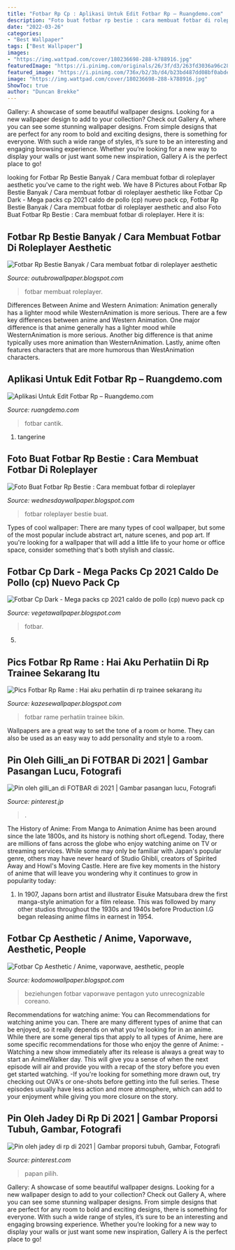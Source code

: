 ```yaml
---
title: "Fotbar Rp Cp : Aplikasi Untuk Edit Fotbar Rp – Ruangdemo.com"
description: "Foto buat fotbar rp bestie : cara membuat fotbar di roleplayer"
date: "2022-03-26"
categories:
- "Best Wallpaper"
tags: ["Best Wallpaper"]
images:
- "https://img.wattpad.com/cover/180236698-288-k788916.jpg"
featuredImage: "https://i.pinimg.com/originals/26/3f/d3/263fd3036a96c28b463a5f98d21c7e69.jpg"
featured_image: "https://i.pinimg.com/736x/b2/3b/d4/b23bd487dd08bf0abde8269697b28316.jpg"
image: "https://img.wattpad.com/cover/180236698-288-k788916.jpg"
ShowToc: true
author: "Duncan Brekke"
---
```



Gallery: A showcase of some beautiful wallpaper designs.
Looking for a new wallpaper design to add to your collection? Check out Gallery A, where you can see some stunning wallpaper designs. From simple designs that are perfect for any room to bold and exciting designs, there is something for everyone. With such a wide range of styles, it’s sure to be an interesting and engaging browsing experience. Whether you’re looking for a new way to display your walls or just want some new inspiration, Gallery A is the perfect place to go!
		
		
		
		
		
		
		
	

		
looking for Fotbar Rp Bestie Banyak / Cara membuat fotbar di roleplayer aesthetic you've came to the right web. We have 8 Pictures about Fotbar Rp Bestie Banyak / Cara membuat fotbar di roleplayer aesthetic like Fotbar Cp Dark - Mega packs cp 2021 caldo de pollo (cp) nuevo pack cp, Fotbar Rp Bestie Banyak / Cara membuat fotbar di roleplayer aesthetic and also Foto Buat Fotbar Rp Bestie : Cara membuat fotbar di roleplayer. Here it is:
		
    
## Fotbar Rp Bestie Banyak / Cara Membuat Fotbar Di Roleplayer Aesthetic

<img loading=lazy src="https://geekmarkt.com/img/instagram/632/115-best-friend-picture-captions-quotes-6.jpg" onerror="this.onerror=null;this.src='https://tse1.mm.bing.net/th?id=OIP.ijHSJiUgHdZUcxq7cXo0-wHaFZ&amp;pid=15.1';" alt="Fotbar Rp Bestie Banyak / Cara membuat fotbar di roleplayer aesthetic">

_Source: outubrowallpaper.blogspot.com_

>fotbar membuat roleplayer. 

	

Differences Between Anime and Western Animation: Animation generally has a lighter mood while WesternAnimation is more serious.
There are a few key differences between anime and Western Animation. One major difference is that anime generally has a lighter mood while WesternAnimation is more serious. Another big difference is that anime typically uses more animation than WesternAnimation. Lastly, anime often features characters that are more humorous than WestAnimation characters.

    
## Aplikasi Untuk Edit Fotbar Rp – Ruangdemo.com

<img loading=lazy src="https://i.pinimg.com/736x/b2/3b/d4/b23bd487dd08bf0abde8269697b28316.jpg" onerror="this.onerror=null;this.src='https://tse2.mm.bing.net/th?id=OIP.DOgItQ4LrP3_6IA8eYHn6AHaM5&amp;pid=15.1';" alt="Aplikasi Untuk Edit Fotbar Rp – Ruangdemo.com">

_Source: ruangdemo.com_

>fotbar cantik. 

	

1. tangerine 

    
## Foto Buat Fotbar Rp Bestie : Cara Membuat Fotbar Di Roleplayer

<img loading=lazy src="https://img.wattpad.com/cover/180236698-288-k788916.jpg" onerror="this.onerror=null;this.src='https://tse1.mm.bing.net/th?id=OIP.JyF5xUkHCpXBIowt-y8aGwAAAA&amp;pid=15.1';" alt="Foto Buat Fotbar Rp Bestie : Cara membuat fotbar di roleplayer">

_Source: wednesdaywallpaper.blogspot.com_

>fotbar roleplayer bestie buat. 

	

Types of cool wallpaper:
There are many types of cool wallpaper, but some of the most popular include abstract art, nature scenes, and pop art. If you're looking for a wallpaper that will add a little life to your home or office space, consider something that's both stylish and classic.

    
## Fotbar Cp Dark - Mega Packs Cp 2021 Caldo De Pollo (cp) Nuevo Pack Cp

<img loading=lazy src="https://i.ytimg.com/vi/x-cJ13F-N5Q/mqdefault.jpg" onerror="this.onerror=null;this.src='https://tse2.mm.bing.net/th?id=OIP.X24xNcm5HLPc8v3yVE6RiQAAAA&amp;pid=15.1';" alt="Fotbar Cp Dark - Mega packs cp 2021 caldo de pollo (cp) nuevo pack cp">

_Source: vegetawallpaper.blogspot.com_

>fotbar. 

	

5.

    
## Pics Fotbar Rp Rame : Hai Aku Perhatiin Di Rp Trainee Sekarang Itu

<img loading=lazy src="https://2.bp.blogspot.com/-ieae2MOCS6w/Whe3hSRGoQI/AAAAAAAAB2o/Pe4ntDNEHYUdeWT5yBGaw0Z7Xs8J2kKxACLcBGAs/s1600/IMG-20171026-WA0008.jpg" onerror="this.onerror=null;this.src='https://tse2.mm.bing.net/th?id=OIP.Zi84pdPRClKaEdMQFxqtaAHaFj&amp;pid=15.1';" alt="Pics Fotbar Rp Rame : Hai aku perhatiin di rp trainee sekarang itu">

_Source: kazesewallpaper.blogspot.com_

>fotbar rame perhatiin trainee bikin. 

	

Wallpapers are a great way to set the tone of a room or home. They can also be used as an easy way to add personality and style to a room.

    
## Pin Oleh Gilli_an Di FOTBAR Di 2021 | Gambar Pasangan Lucu, Fotografi

<img loading=lazy src="https://i.pinimg.com/236x/be/ad/cb/beadcb662b6b8a2a7a989a7ad9573559.jpg?nii=t" onerror="this.onerror=null;this.src='https://tse2.mm.bing.net/th?id=OIP.4XMxBoijxvZQ_H7D8ZV2DwAAAA&amp;pid=15.1';" alt="Pin oleh gilli_an di FOTBAR di 2021 | Gambar pasangan lucu, Fotografi">

_Source: pinterest.jp_

>. 

	

The History of Anime: From Manga to Animation
Anime has been around since the late 1800s, and its history is nothing short ofLegend. Today, there are millions of fans across the globe who enjoy watching anime on TV or streaming services. While some may only be familiar with Japan's popular genre, others may have never heard of Studio Ghibli, creators of Spirited Away and Howl's Moving Castle. Here are five key moments in the history of anime that will leave you wondering why it continues to grow in popularity today:
1) In 1907, Japans born artist and illustrator Eisuke Matsubara drew the first manga-style animation for a film release. This was followed by many other studios throughout the 1930s and 1940s before Production I.G began releasing anime films in earnest in 1954.

    
## Fotbar Cp Aesthetic / Anime, Vaporwave, Aesthetic, People

<img loading=lazy src="https://data.whicdn.com/images/314781419/original.jpg" onerror="this.onerror=null;this.src='https://tse3.mm.bing.net/th?id=OIP.vaYcpPxtH2qRK-36T4lKKgHaHU&amp;pid=15.1';" alt="Fotbar Cp Aesthetic / Anime, vaporwave, aesthetic, people">

_Source: kodomowallpaper.blogspot.com_

>beziehungen fotbar vaporwave pentagon yuto unrecognizable coreano. 

	

Recommendations for watching anime: You can
Recommendations for watching anime you can. There are many different types of anime that can be enjoyed, so it really depends on what you're looking for in an anime. While there are some general tips that apply to all types of Anime, here are some specific recommendations for those who enjoy the genre of Anime: 
-Watching a new show immediately after its release is always a great way to start an AnimeWalker day. This will give you a sense of when the next episode will air and provide you with a recap of the story before you even get started watching. 
-If you're looking for something more drawn out, try checking out OVA's or one-shots before getting into the full series. These episodes usually have less action and more atmosphere, which can add to your enjoyment while giving you more closure on the story.

    
## Pin Oleh Jadey Di Rp Di 2021 | Gambar Proporsi Tubuh, Gambar, Fotografi

<img loading=lazy src="https://i.pinimg.com/originals/26/3f/d3/263fd3036a96c28b463a5f98d21c7e69.jpg" onerror="this.onerror=null;this.src='https://tse4.mm.bing.net/th?id=OIP.hkvasljd59zIKR4-5D06ewHaHQ&amp;pid=15.1';" alt="Pin oleh jadey di rp di 2021 | Gambar proporsi tubuh, Gambar, Fotografi">

_Source: pinterest.com_

>papan pilih. 

	

Gallery: A showcase of some beautiful wallpaper designs.
Looking for a new wallpaper design to add to your collection? Check out Gallery A, where you can see some stunning wallpaper designs. From simple designs that are perfect for any room to bold and exciting designs, there is something for everyone. With such a wide range of styles, it’s sure to be an interesting and engaging browsing experience. Whether you’re looking for a new way to display your walls or just want some new inspiration, Gallery A is the perfect place to go!





	
	
